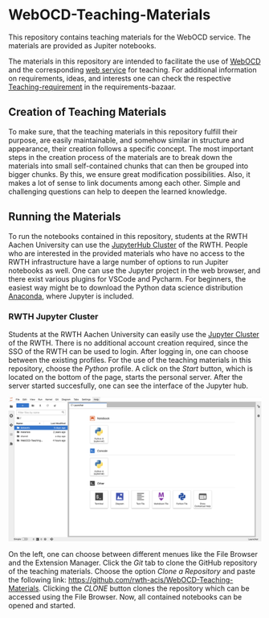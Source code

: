 # WebOCD-Teaching-Materials
This repository contains teaching materials for the WebOCD service. The materials are provided as Jupiter notebooks.

The materials in this repository are intended to facilitate the use of [WebOCD](https://github.com/rwth-acis/REST-OCD-Services) and the corresponding [web service](https://github.com/rwth-acis/OCD-Web-Client) for teaching. For additional information on requirements, ideas, and interests one can check the respective [Teaching-requirement](https://requirements-bazaar.org/projects/137/categories/1542) in the requirements-bazaar.

## Creation of Teaching Materials
To make sure, that the teaching materials in this repository fulfill their purpose, are easily maintainable, and somehow similar in structure and appearance, their creation follows a specific concept. The most important steps in the creation process of the materials are to break down the materials into small self-contained chunks that can then be grouped into bigger chunks. By this, we ensure great modification possibilities. Also, it makes a lot of sense to link documents among each other. Simple and challenging questions can help to deepen the learned knowledge.

## Running the Materials
To run the notebooks contained in this repository, students at the RWTH Aachen University can use the [JupyterHub Cluster](https://jupyter.rwth-aachen.de/) of the RWTH. People who are interested in the provided materials who have no access to the RWTH infrastructure have a large number of options to run Jupiter notebooks as well. One can use the Jupyter project in the web browser, and there exist various plugins for VSCode and Pycharm. For beginners, the easiest way might be to download the Python data science distribution [Anaconda](https://www.anaconda.com/products/distribution), where Jupyter is included.

### RWTH Jupyter Cluster
Students at the RWTH Aachen University can easily use the [Jupyter Cluster](https://jupyter.rwth-aachen.de/) of the RWTH. There is no additional account creation required, since the SSO of the RWTH can be used to login. After logging in, one can choose between the existing profiles. For the use of the teaching materials in this repository, choose the *Python* profile. A click on the *Start* button, which is located on the bottom of the page, starts the personal server. After the server started succesfully, one can see the interface of the Jupyter hub.

![](figures/interface.png)

On the left, one can choose between different menues like the File Browser and the Extension Manager. Click the *Git* tab to clone the GitHub repository of the teaching materials. Choose the option *Clone a Repository* and paste the following link: https://github.com/rwth-acis/WebOCD-Teaching-Materials. Clicking the *CLONE* button clones the repository which can be accessed using the File Browser. Now, all contained notebooks can be opened and started.
